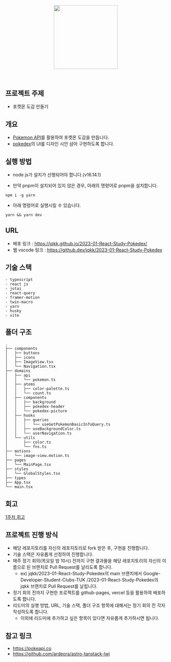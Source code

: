 <div align="middle" style="margin-bottom: 60px">
  <img src="https://assets.pokemon.com/assets/cms2/img/pokedex/full/007.png" width="200">
</div>
  
## 프로젝트 주제
- 포켓몬 도감 만들기

## 개요

- [Pokemon API](https://pokeapi.co/)를 활용하여 포켓몬 도감을 만듭니다.
- [pokedex](https://lwj.aryandeora.com/pokedex-complete)의 UI를 디자인 시안 삼아 구현하도록 합니다.

## 실행 방법

- node js가 설치가 선행되어야 합니다.(v16.14.1)

- 만약 pnpm이 설치되어 있지 않은 경우, 아래의 명령어로 pnpm을 설치합니다.

```shell
npm i -g yarn
```

- 아래 명령어로 실행시킬 수 있습니다.

```shell
yarn && yarn dev
```

## URL

- 배포 링크 : https://jqkk.github.io/2023-01-React-Study-Pokedex/
- 웹 vscode 링크 : https://github.dev/jqkk/2023-01-React-Study-Pokedex

## 기술 스택

```
- typescript
- react js
- jotai
- react-query
- framer-motion
- twin-macro
- yarn
- husky
- vite
```

## 폴더 구조

```
.
├── components
│   ├── buttons
│   ├── icons
│   ├── ImageView.tsx
│   └── Navigation.tsx
├── domains
│   ├── api
│   │   └── pokemon.ts
│   ├── atoms
│   │   ├── color-palette.ts
│   │   └── count.ts
│   ├── components
│   │   ├── background
│   │   ├── pokedex-header
│   │   └── pokedex-picture
│   ├── hooks
│   │   ├── queries
│   │   │   └── useGetPokemonBasicInfoQuery.ts
│   │   ├── useBackgroundColor.ts
│   │   └── userNavigation.ts
│   └── utils
│       ├── color.ts
│       └── fns.ts
├── motions
│   └── image-view.motion.ts
├── pages
│   └── MainPage.tsx
├── styles
│   └── GlobalStyles.tsx
├── types
├── App.tsx
└── main.tsx
```

## 회고

[1주차 회고](./docs/1주차.md)

## 프로젝트 진행 방식

- 해당 레포지토리를 자신의 레포지토리로 fork 받은 후, 구현을 진행합니다.
- 기술 스택은 자유롭게 선정하여 진행합니다.
- 매주 정기 회의(목요일 밤 10시) 전까지 구현 결과물을 해당 레포지토리의 자신의 이름으로 된 브랜치로 Pull Request를 날리도록 합니다.
  - ex) jqkk/2023-01-React-Study-Pokedex의 main 브랜치에서 Google-Developer-Student-Clubs-TUK
    /2023-01-React-Study-Pokedex의 jqkk 브랜치로 Pull Request를 날립니다.
- 정기 회의 전까지 구현한 프로젝트를 github-pages, vercel 등을 활용하여 배포하도록 합니다.
- 리드미의 실행 방법, URL, 기술 스택, 폴더 구조 항목에 대해서는 정기 회의 전 각자 작성하도록 합니다.
  - 이외에 리드미에 추가하고 싶은 항목이 있다면 자유롭게 추가하시면 됩니다.

## 참고 링크

- https://pokeapi.co
- https://github.com/ardeora/astro-tanstack-lwj

